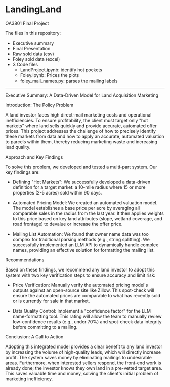 # LandingLand

OA3801 Final Project

The files in this repository:
 - Executive summary 
 - Final Presentation
 - Raw sold data (csv)
 - Foley sold data (excel)
 - 3 Code files
    - LandProject.ipynb: identify hot pockets
    - Foley.ipynb: Prices the plots
    - foley_mail_names.py: parses the mailing labels
      
-------------------------------------------------------------------

Executive Summary: A Data-Driven Model for Land Acquisition Marketing

Introduction: The Policy Problem 

A land investor faces high direct-mail marketing costs and operational inefficiencies. To ensure profitability, the client must target only "hot markets" where land sells quickly and provide accurate, automated offer prices. This project addresses the challenge of how to precisely identify these markets from data and how to apply an accurate, automated valuation to parcels within them, thereby reducing marketing waste and increasing lead quality.

Approach and Key Findings 

To solve this problem, we developed and tested a multi-part system. Our key findings are:

 - Defining "Hot Markets": We successfully developed a data-driven definition for a target market: a 10-mile radius where 15 or more properties (2-5 acres) sold within 90 days.

 - Automated Pricing Model: We created an automated valuation model. The model establishes a base price per acre by averaging all comparable sales in the radius from the last year. It then applies weights to this price based on key land attributes (slope, wetland coverage, and road frontage) to devalue or increase the offer price.

 - Mailing List Automation: We found that owner name data was too complex for traditional parsing methods (e.g., string splitting). We successfully implemented an LLM API to dynamically handle complex names, providing an effective solution for formatting the mailing list.

Recommendations 

Based on these findings, we recommend any land investor to adopt this system with two key verification steps to ensure accuracy and limit risk:

 - Price Verification: Manually verify the automated pricing model's outputs against an open-source site like Zillow. This spot-check will ensure the automated prices are comparable to what has recently sold or is currently for sale in that market.

 - Data Quality Control: Implement a "confidence factor" for the LLM name-formatting tool. This rating will allow the team to manually review low-confidence results (e.g., under 70%) and spot-check data integrity before committing to a mailing.

Conclusion: A Call to Action 

Adopting this integrated model provides a clear benefit to any land investor by increasing the volume of high-quality leads, which will directly increase profit. The system saves money by eliminating mailings to undesirable areas. Furthermore, when interested sellers respond, the front-end work is already done; the investor knows they own land in a pre-vetted target area. This saves valuable time and money, solving the client's initial problem of marketing inefficiency.
